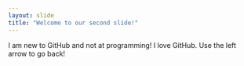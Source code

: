 ```yaml
---
layout: slide
title: "Welcome to our second slide!"
---
```

I am new to GitHub and not at programming! I love GitHub.
Use the left arrow to go back!
